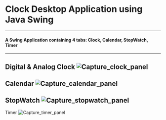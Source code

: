 # Clock Desktop Application using Java Swing
***
#### A Swing Application containing 4 tabs: Clock, Calendar, StopWatch, Timer
---
Digital & Analog Clock
![Capture_clock_panel](https://github.com/04xRaynal/clock_app_JavaSwing/tree/master/Captured_Shots/Capture_clock_pane.PNG)
---
Calendar
![Capture_calendar_panel](https://github.com/04xRaynal/clock_app_JavaSwing/tree/master/Captured_Shots/Capture_calendar_pane.PNG)
---
StopWatch
![Capture_stopwatch_panel](https://github.com/04xRaynal/clock_app_JavaSwing/tree/master/Captured_Shots/Capture_stopwatch_pane.PNG)
---
Timer
![Capture_timer_panel](https://github.com/04xRaynal/clock_app_JavaSwing/tree/master/Captured_Shots/Capture_timer_pane.PNG)